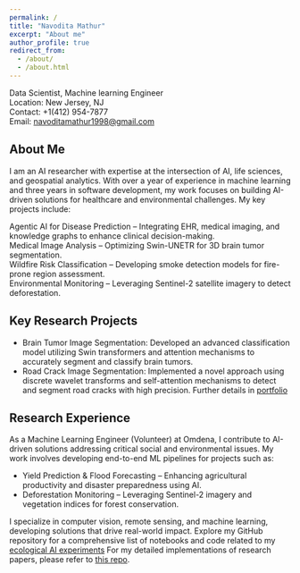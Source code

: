 ```yaml
---
permalink: /
title: "Navodita Mathur"
excerpt: "About me"
author_profile: true
redirect_from: 
  - /about/
  - /about.html
---
```


Data Scientist, Machine learning Engineer<br/>
Location: New Jersey, NJ<br/>
Contact: +1(412) 954-7877<br/>
Email: navoditamathur1998@gmail.com<br/>

About Me
------
I am an AI researcher with expertise at the intersection of AI, life sciences, and geospatial analytics. With over a year of experience in machine learning and three years in software development, my work focuses on building AI-driven solutions for healthcare and environmental challenges. My key projects include:

Agentic AI for Disease Prediction – Integrating EHR, medical imaging, and knowledge graphs to enhance clinical decision-making.<br/>
Medical Image Analysis – Optimizing Swin-UNETR for 3D brain tumor segmentation.<br/>
Wildfire Risk Classification – Developing smoke detection models for fire-prone region assessment.<br/>
Environmental Monitoring – Leveraging Sentinel-2 satellite imagery to detect deforestation.<br/>

Key Research Projects
------

- Brain Tumor Image Segmentation:
Developed an advanced classification model utilizing Swin transformers and attention mechanisms to accurately segment and classify brain tumors.
- Road Crack Image Segmentation:
Implemented a novel approach using discrete wavelet transforms and self-attention mechanisms to detect and segment road cracks with high precision.
Further details in [portfolio](https://navoditamathur.github.io/portfolio/)

Research Experience 
----

As a Machine Learning Engineer (Volunteer) at Omdena, I contribute to AI-driven solutions addressing critical social and environmental issues. My work involves developing end-to-end ML pipelines for projects such as:
- Yield Prediction & Flood Forecasting – Enhancing agricultural productivity and disaster preparedness using AI.
- Deforestation Monitoring – Leveraging Sentinel-2 imagery and vegetation indices for forest conservation.
  
I specialize in computer vision, remote sensing, and machine learning, developing solutions that drive real-world impact.
Explore my GitHub repository for a comprehensive list of notebooks and code related to my [ecological AI experiments](https://github.com/Navoditamathur/EcologicalAI_Experiments)
For my detailed implementations of research papers, please refer to [this repo](https://github.com/Navoditamathur/research_papers_implementation).
